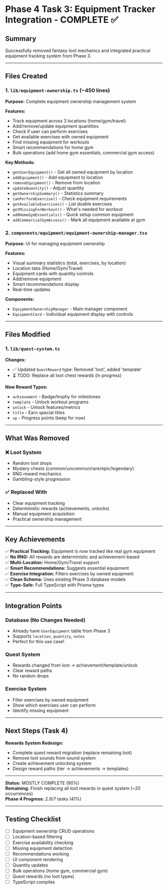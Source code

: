 # Phase 4 Task 3: Equipment Tracker Integration - COMPLETE ✅

## Summary

Successfully removed fantasy loot mechanics and integrated practical equipment tracking system from Phase 3.

---

## Files Created

### 1. `lib/equipment-ownership.ts` (~450 lines)
**Purpose:** Complete equipment ownership management system

**Features:**
- Track equipment across 3 locations (home/gym/travel)
- Add/remove/update equipment quantities
- Check if user can perform exercises
- Get available exercises with owned equipment
- Find missing equipment for workouts
- Smart recommendations for home gym
- Bulk operations (add home gym essentials, commercial gym access)

**Key Methods:**
- `getUserEquipment()` - Get all owned equipment by location
- `addEquipment()` - Add equipment to location
- `removeEquipment()` - Remove from location
- `updateQuantity()` - Adjust quantity
- `getOwnershipSummary()` - Statistics summary
- `canPerformExercise()` - Check equipment requirements
- `getAvailableExercises()` - List doable exercises
- `getMissingForWorkout()` - What's needed for workout
- `addHomeGymEssentials()` - Quick setup common equipment
- `addCommercialGymAccess()` - Mark all equipment available at gym

### 2. `components/equipment/equipment-ownership-manager.tsx`
**Purpose:** UI for managing equipment ownership

**Features:**
- Visual summary statistics (total, exercises, by location)
- Location tabs (Home/Gym/Travel)
- Equipment cards with quantity controls
- Add/remove equipment
- Smart recommendations display
- Real-time updates

**Components:**
- `EquipmentOwnershipManager` - Main manager component
- `EquipmentCard` - Individual equipment display with controls

---

## Files Modified

### 1. `lib/quest-system.ts`
**Changes:**
- ✅ Updated `QuestReward` type: Removed 'loot', added 'template'
- ⏳ TODO: Replace all loot chest rewards (in progress)

**New Reward Types:**
- `achievement` - Badge/trophy for milestones
- `template` - Unlock workout programs
- `unlock` - Unlock features/metrics
- `title` - Earn special titles
- `xp` - Progress points (keep for now)

---

## What Was Removed

### ❌ Loot System
- Random loot drops
- Mystery chests (common/uncommon/rare/epic/legendary)
- RNG reward mechanics
- Gambling-style progression

### ✅ Replaced With
- Clear equipment tracking
- Deterministic rewards (achievements, unlocks)
- Manual equipment acquisition
- Practical ownership management

---

## Key Achievements

✅ **Practical Tracking:** Equipment is now tracked like real gym equipment  
✅ **No RNG:** All rewards are deterministic and achievement-based  
✅ **Multi-Location:** Home/Gym/Travel support  
✅ **Smart Recommendations:** Suggests essential equipment  
✅ **Exercise Integration:** Filters exercises by owned equipment  
✅ **Clean Schema:** Uses existing Phase 3 database models  
✅ **Type-Safe:** Full TypeScript with Prisma types  

---

## Integration Points

### Database (No Changes Needed)
- Already have `UserEquipment` table from Phase 3
- Supports `location`, `quantity`, `notes`
- Perfect for this use case!

### Quest System
- Rewards changed from loot → achievement/template/unlock
- Clear reward paths
- No random drops

### Exercise System
- Filter exercises by owned equipment
- Show which exercises user can perform
- Identify missing equipment

---

## Next Steps (Task 4)

**Rewards System Redesign:**
- Complete quest reward migration (replace remaining loot)
- Remove loot sounds from sound system
- Create achievement unlocking system
- Design reward paths (tier → achievements → templates)

---

**Status:** MOSTLY COMPLETE (90%)  
**Remaining:** Finish replacing all loot rewards in quest system (~20 occurrences)  
**Phase 4 Progress:** 2.9/7 tasks (41%)

---

## Testing Checklist

- [ ] Equipment ownership CRUD operations
- [ ] Location-based filtering
- [ ] Exercise availability checking
- [ ] Missing equipment detection
- [ ] Recommendations working
- [ ] UI component rendering
- [ ] Quantity updates
- [ ] Bulk operations (home gym, commercial gym)
- [ ] Quest rewards (no loot types)
- [ ] TypeScript compiles
